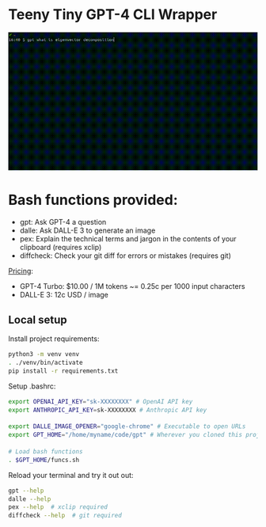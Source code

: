 # Teeny Tiny GPT-4 CLI Wrapper

![](./gpt.gif)

# Bash functions provided:

- gpt: Ask GPT-4 a question
- dalle: Ask DALL-E 3 to generate an image
- pex: Explain the technical terms and jargon in the contents of your clipboard (requires xclip)
- diffcheck: Check your git diff for errors or mistakes (requires git)

[Pricing](https://openai.com/pricing):

- GPT-4 Turbo: $10.00 / 1M tokens ~= 0.25c per 1000 input characters
- DALL-E 3: 12c USD / image

## Local setup

Install project requirements:

```bash
python3 -m venv venv
. ./venv/bin/activate
pip install -r requirements.txt
```

Setup .bashrc:

```bash
export OPENAI_API_KEY="sk-XXXXXXXX" # OpenAI API key
export ANTHROPIC_API_KEY=sk-XXXXXXXX # Anthropic API key

export DALLE_IMAGE_OPENER="google-chrome" # Executable to open URLs
export GPT_HOME="/home/myname/code/gpt" # Wherever you cloned this project

# Load bash functions
. $GPT_HOME/funcs.sh
```

Reload your terminal and try it out out:

```bash
gpt --help
dalle --help
pex --help  # xclip required
diffcheck --help  # git required
```
